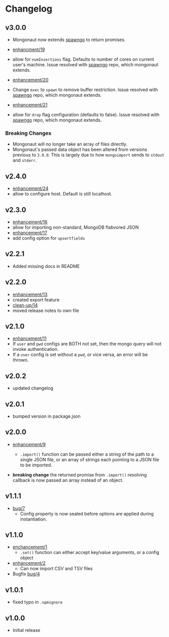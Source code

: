 # Changelog
## v3.0.0
 * Mongonaut now extends [spawngo](https://github.com/otterthecat/spawngo) to return promises.

 * [enhancment/19](https://github.com/otterthecat/mongonaut/issues/19)
  * allow for `numInsertions` flag. Defaults to number of cores on current user's machine. Issue resolved with [spawngo](https://github.com/otterthecat/spawngo) repo, which mongonaut extends.
 * [enhancement/20](https://github.com/otterthecat/mongonaut/issues/20)
  * Change `exec` to `spawn` to remove buffer restriction. Issue resolved with [spawngo](https://github.com/otterthecat/spawngo) repo, which mongonaut extends.
 * [enhancement/21](https://github.com/otterthecat/mongonaut/issues/21)
  * allow for `drop` flag configuration (defaults to false). Issue resolved with [spawngo](https://github.com/otterthecat/spawngo) repo, which mongonaut extends.

### Breaking Changes
 * Mongonaut will no longer take an array of files directly.
 * Mongonaut's passed data object has been altered from versions previous to `3.0.0`. This is largely due to how `mongoimport` sends to `stdout` and `stderr`.

## v2.4.0
 * [enhancement/24](https://github.com/otterthecat/mongonaut/pull/24)
  * allow to configure host. Default is still localhost.

## v2.3.0
 * [enhancement/16](https://github.com/otterthecat/mongonaut/issues/16)
  * allow for importing non-standard, MongoDB flabvored JSON
 * [enhancement/17](https://github.com/otterthecat/mongonaut/issues/17)
  * add config option for `upsertfields`

## v2.2.1
 * Added missing docs in README

## v2.2.0
 * [enhancement/13](https://github.com/otterthecat/mongonaut/issues/13)
  * created export feature
 * [clean-up/14](https://github.com/otterthecat/mongonaut/issues/14)
  * moved release notes to own file

## v2.1.0
 * [enhancement/11](https://github.com/otterthecat/mongonaut/issues/11)
  * If `user` and `pwd` configs are BOTH not set, then the mongo query will not
invoke authentication.
  * If a `user` config is set without a `pwd`, or vice versa, an error will be thrown.

## v2.0.2
* updated changelog

## v2.0.1
* bumped version in package.json

## v2.0.0
* [enhancement/9](https://github.com/otterthecat/mongonaut/issues/9)
  * `.import()` function can be passed either a string of the path to a single JSON file, or an array of strings each pointing to a JSON file to be imported.

* **breaking change** the returned promise from `.import()` resolving callback
is now passed an array instead of an object.

## v1.1.1
* [bug/7](https://github.com/otterthecat/mongonaut/issues/7)
  * Config property is now sealed before options are applied during instantiation.

## v1.1.0
* [enchancement/1](https://github.com/otterthecat/mongonaut/issues/1)
  * `.set()` function can either accept key/value arguments, or a config object
* [enhancement/2](https://github.com/otterthecat/mongonaut/issues/2)
  * Can now import CSV and TSV files
* Bugfix [bug/4](https://github.com/otterthecat/mongonaut/issues/4)

## v1.0.1
* fixed typo in `.npmignore`

## v1.0.0
* Initial release